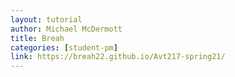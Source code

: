 ```yaml
---
layout: tutorial
author: Michael McDermott
title: Breah
categories: [student-pm]
link: https://breah22.github.io/Avt217-spring21/
---
```


